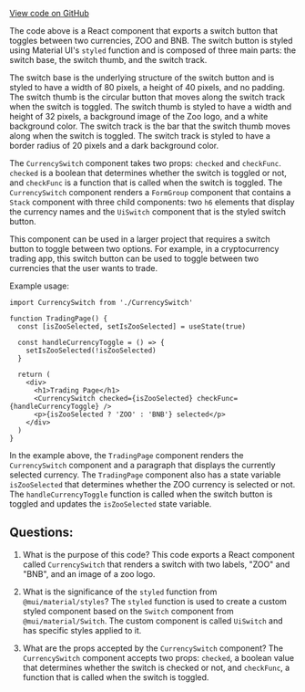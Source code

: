 [View code on GitHub](zoo-labs/zoo/blob/master/core/src/components/CurrencySwitch/index.tsx)

The code above is a React component that exports a switch button that toggles between two currencies, ZOO and BNB. The switch button is styled using Material UI's `styled` function and is composed of three main parts: the switch base, the switch thumb, and the switch track. 

The switch base is the underlying structure of the switch button and is styled to have a width of 80 pixels, a height of 40 pixels, and no padding. The switch thumb is the circular button that moves along the switch track when the switch is toggled. The switch thumb is styled to have a width and height of 32 pixels, a background image of the Zoo logo, and a white background color. The switch track is the bar that the switch thumb moves along when the switch is toggled. The switch track is styled to have a border radius of 20 pixels and a dark background color.

The `CurrencySwitch` component takes two props: `checked` and `checkFunc`. `checked` is a boolean that determines whether the switch is toggled or not, and `checkFunc` is a function that is called when the switch is toggled. The `CurrencySwitch` component renders a `FormGroup` component that contains a `Stack` component with three child components: two `h6` elements that display the currency names and the `UiSwitch` component that is the styled switch button. 

This component can be used in a larger project that requires a switch button to toggle between two options. For example, in a cryptocurrency trading app, this switch button can be used to toggle between two currencies that the user wants to trade. 

Example usage:

```
import CurrencySwitch from './CurrencySwitch'

function TradingPage() {
  const [isZooSelected, setIsZooSelected] = useState(true)

  const handleCurrencyToggle = () => {
    setIsZooSelected(!isZooSelected)
  }

  return (
    <div>
      <h1>Trading Page</h1>
      <CurrencySwitch checked={isZooSelected} checkFunc={handleCurrencyToggle} />
      <p>{isZooSelected ? 'ZOO' : 'BNB'} selected</p>
    </div>
  )
}
```

In the example above, the `TradingPage` component renders the `CurrencySwitch` component and a paragraph that displays the currently selected currency. The `TradingPage` component also has a state variable `isZooSelected` that determines whether the ZOO currency is selected or not. The `handleCurrencyToggle` function is called when the switch button is toggled and updates the `isZooSelected` state variable.
## Questions: 
 1. What is the purpose of this code?
   This code exports a React component called `CurrencySwitch` that renders a switch with two labels, "ZOO" and "BNB", and an image of a zoo logo.

2. What is the significance of the `styled` function from `@mui/material/styles`?
   The `styled` function is used to create a custom styled component based on the `Switch` component from `@mui/material/Switch`. The custom component is called `UiSwitch` and has specific styles applied to it.

3. What are the props accepted by the `CurrencySwitch` component?
   The `CurrencySwitch` component accepts two props: `checked`, a boolean value that determines whether the switch is checked or not, and `checkFunc`, a function that is called when the switch is toggled.